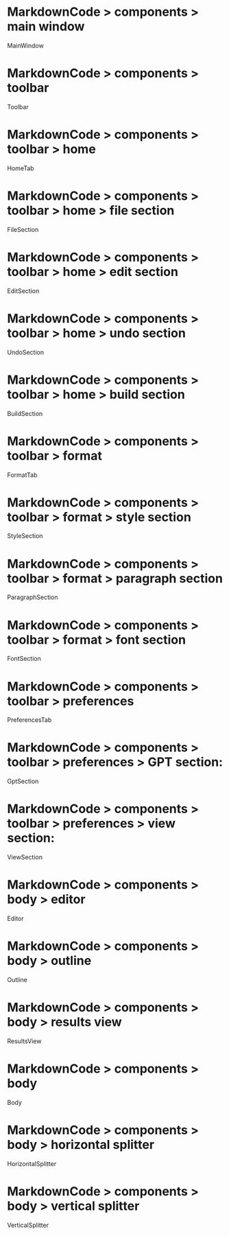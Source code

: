 # MarkdownCode > components > main window
MainWindow
# MarkdownCode > components > toolbar
Toolbar
# MarkdownCode > components > toolbar > home
HomeTab
# MarkdownCode > components > toolbar > home > file section
FileSection
# MarkdownCode > components > toolbar > home > edit section
EditSection
# MarkdownCode > components > toolbar > home > undo section
UndoSection
# MarkdownCode > components > toolbar > home > build section
BuildSection
# MarkdownCode > components > toolbar > format
FormatTab
# MarkdownCode > components > toolbar > format > style section
StyleSection
# MarkdownCode > components > toolbar > format > paragraph section
ParagraphSection
# MarkdownCode > components > toolbar > format > font section
FontSection
# MarkdownCode > components > toolbar > preferences
PreferencesTab
# MarkdownCode > components > toolbar > preferences > GPT section:
GptSection
# MarkdownCode > components > toolbar > preferences > view section:
ViewSection
# MarkdownCode > components > body > editor
Editor
# MarkdownCode > components > body > outline
Outline
# MarkdownCode > components > body > results view
ResultsView
# MarkdownCode > components > body
Body
# MarkdownCode > components > body > horizontal splitter
HorizontalSplitter
# MarkdownCode > components > body > vertical splitter
VerticalSplitter
